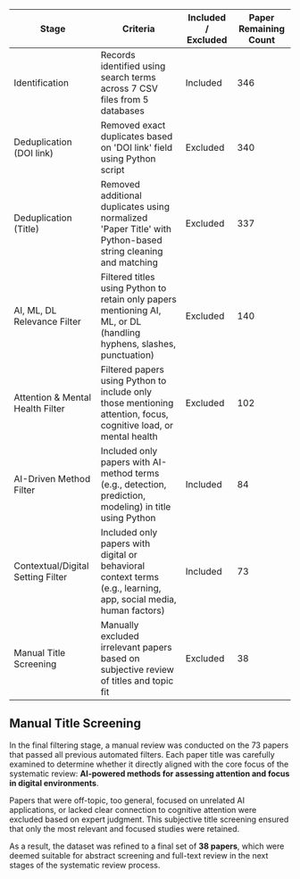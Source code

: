 
| Stage                           | Criteria                                                                                                              | Included / Excluded | Paper Remaining Count |
|----------------------------------|-----------------------------------------------------------------------------------------------------------------------|---------------------|------------------------|
| Identification                   | Records identified using search terms across 7 CSV files from 5 databases                                            | Included            | 346                    |
| Deduplication (DOI link)         | Removed exact duplicates based on 'DOI link' field using Python script                                               | Excluded            | 340                    |
| Deduplication (Title)            | Removed additional duplicates using normalized 'Paper Title' with Python-based string cleaning and matching          | Excluded            | 337                    |
| AI, ML, DL Relevance Filter      | Filtered titles using Python to retain only papers mentioning AI, ML, or DL (handling hyphens, slashes, punctuation) | Excluded            | 140                    |
| Attention & Mental Health Filter | Filtered papers using Python to include only those mentioning attention, focus, cognitive load, or mental health     | Excluded            | 102                    |
| AI-Driven Method Filter          | Included only papers with AI-method terms (e.g., detection, prediction, modeling) in title using Python              | Included            | 84                     |
| Contextual/Digital Setting Filter| Included only papers with digital or behavioral context terms (e.g., learning, app, social media, human factors)     | Included            | 73                     |
| Manual Title Screening           | Manually excluded irrelevant papers based on subjective review of titles and topic fit                               | Excluded            | 38                     |



##  Manual Title Screening

In the final filtering stage, a manual review was conducted on the 73 papers that passed all previous automated filters. Each paper title was carefully examined to determine whether it directly aligned with the core focus of the systematic review: **AI-powered methods for assessing attention and focus in digital environments**.

Papers that were off-topic, too general, focused on unrelated AI applications, or lacked clear connection to cognitive attention were excluded based on expert judgment. This subjective title screening ensured that only the most relevant and focused studies were retained.

As a result, the dataset was refined to a final set of **38 papers**, which were deemed suitable for abstract screening and full-text review in the next stages of the systematic review process.
